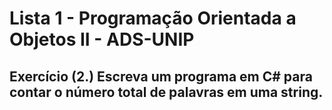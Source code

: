 # Lista 1 - Programação Orientada a Objetos II - ADS-UNIP
 
## Exercício (2.) Escreva um programa em C# para contar o número total de palavras em uma string.